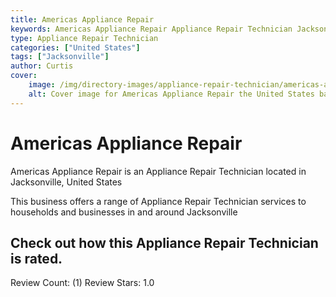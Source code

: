 ```yaml
---
title: Americas Appliance Repair
keywords: Americas Appliance Repair Appliance Repair Technician Jacksonville United States 
type: Appliance Repair Technician 
categories: ["United States"]
tags: ["Jacksonville"]
author: Curtis
cover:
    image: /img/directory-images/appliance-repair-technician/americas-appliance-repair.webp
    alt: Cover image for Americas Appliance Repair the United States based Appliance Repair Technician servicing Jacksonville 
---
```


# Americas Appliance Repair
Americas Appliance Repair is an Appliance Repair Technician located in Jacksonville, United States

This business offers a range of Appliance Repair Technician services to households and businesses in and around Jacksonville

## Check out how this Appliance Repair Technician is rated.
Review Count: (1)
Review Stars: 1.0
